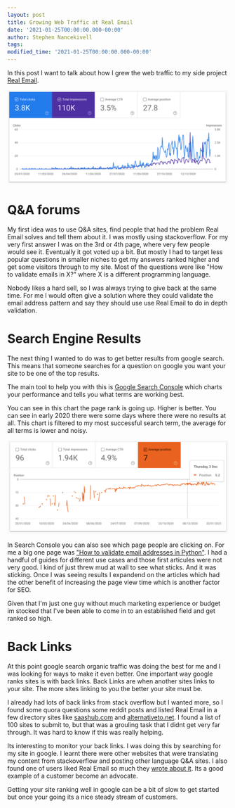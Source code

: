 ```yaml
---
layout: post
title: Growing Web Traffic at Real Email
date: '2021-01-25T00:00:00.000-00:00'
author: Stephen Nancekivell
tags:
modified_time: '2021-01-25T00:00:00.000-00:00'
---
```


In this post I want to talk about how I grew the web traffic to my side project [Real Email](https://isitarealemail.com).

![Web Traffic Chart](/assets/2021-01-25-growing-web-traffic-02.png)

# Q&A forums

My first idea was to use Q&A sites, find people that had the problem Real Email solves and tell them about it. I was mostly using stackoverflow. For my very first answer I was on the 3rd or 4th page, where very few people would see it. Eventually it got voted up a bit. But mostly I had to target less popular questions in smaller niches to get my answers ranked higher and get some visitors through to my site. Most of the questions were like "How to validate emails in X?" where X is a different programming language.

Nobody likes a hard sell, so I was always trying to give back at the same time. For me I would often give a solution where they could validate the email address pattern and say they should use use Real Email to do in depth validation.


# Search Engine Results

The next thing I wanted to do was to get better results from google search. This means that someone searches for a question on google you want your site to be one of the top results.

The main tool to help you with this is [Google Search Console](https://search.google.com/search-console/about) which charts your performance and tells you what terms are working best.

You can see in this chart the page rank is going up. Higher is better. You can see in early 2020 there were some days where there were no results at all. This chart is filtered to my most successful search term, the average for all terms is lower and noisy.

![chart showing page rank](/assets/2021-01-25-growing-web-traffic-01.png)

In Search Console you can also see which page people are clicking on. For me a big one page was ["How to validate email addresses in Python"](https://docs.isitarealemail.com/how-to-validate-email-addresses-in-python). I had a handful of guides for different use cases and those first articules were not very good. I kind of just threw mud at wall to see what sticks. And it was sticking. Once I was seeing results I expandend on the articles which had the other benefit of increasing the page view time which is another factor for SEO.

Given that I'm just one guy without much marketing experience or budget im stocked that I've been able to come in to an established field and get ranked so high.



# Back Links

At this point google search organic traffic was doing the best for me and I was looking for ways to make it even better. One important way google ranks sites is with back links. Back Links are when another sites links to your site. The more sites linking to you the better your site must be.

I already had lots of back links from stack overflow but I wanted more, so I found some quora questions some reddit posts and listed Real Email in a few directory sites like [saashub.com](https://saashub.com) and [alternativeto.net](https://alternativeto.net). I found a list of 100 sites to submit to, but that was a grouling task that I didnt get very far through. It was hard to know if this was really helping.

Its interesting to monitor your back links. I was doing this by searching for my site in google. I learnt there were other websites that were translating my content from stackoverflow and posting other language Q&A sites. I also found one of users liked Real Email so much they [wrote about it](https://medium.com/@alsarooj94/how-to-automate-email-verifier-with-python-streamlit-and-deploy-it-using-heroku-6041bdf202b5
). Its a good example of a customer become an advocate.



Getting your site ranking well in google can be a bit of slow to get started but once your going its a nice steady stream of customers.



